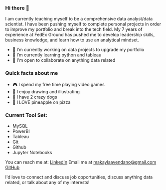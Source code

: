 ### Hi there 👋

I am currently teaching myself to be a comprehensive data analyst/data scientist. I have been pushing myself to complete personal projects in order to improve my portfolio and break into the tech field. My 7 years of experience at FedEx Ground has pushed me to develop leadership skills, business knowledge, and learn how to use an analytical mindset. 

- 🔭 I’m currently working on data projects to upgrade my portfolio
- 🌱 I’m currently learning python and tableau 
- 🤝 I'm open to collaborate on anything data related 

### Quick facts about me 
- 🎮 I spend my free time playing video games 
- 🎨 I enjoy drawing and illustrating 
- 🐶 I have 2 crazy dogs
- 🍕 I LOVE pineapple on pizza 

### Current Tool Set: 
- MySQL 
- PowerBI
- Tableau 
- Git 
- Github
- Jupyter Notebooks 

You can reach me at: 
[LinkedIn](https://www.linkedin.com/in/avendanom/)
Email me at makaylaavendano@gmail.com 
[GitHub](https://github.com/makavendano)

I'd love to connect and discuss job opportunities, discuss anything data related, or talk about any of my interests! 
